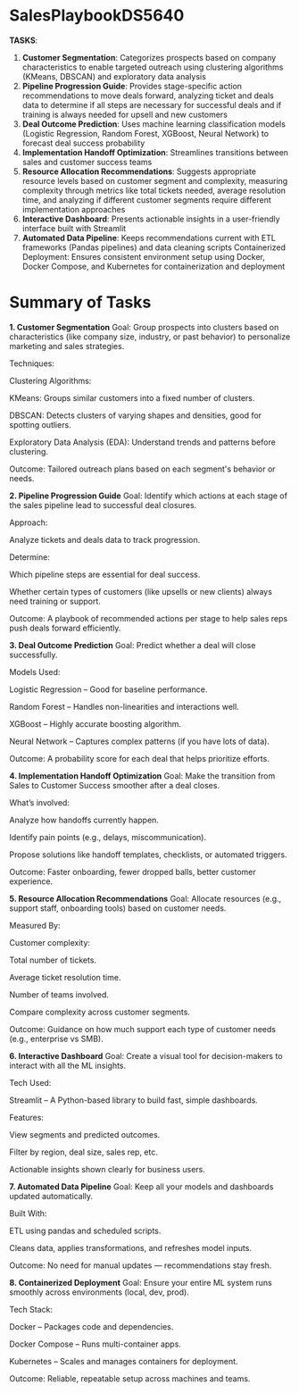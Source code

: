 # SalesPlaybookDS5640
**TASKS**:  
1. **Customer Segmentation**: Categorizes prospects based on company characteristics to enable targeted outreach using clustering algorithms (KMeans, DBSCAN) and exploratory data analysis
2. **Pipeline Progression Guide**: Provides stage-specific action recommendations to move deals forward, analyzing ticket and deals data to determine if all steps are necessary for successful deals and if training is always needed for upsell and new customers
3. **Deal Outcome Prediction**: Uses machine learning classification models (Logistic Regression, Random Forest, XGBoost, Neural Network) to forecast deal success probability
4. **Implementation Handoff Optimization**: Streamlines transitions between sales and customer success teams
5. **Resource Allocation Recommendations**: Suggests appropriate resource levels based on customer segment and complexity, measuring complexity through metrics like total tickets needed, average resolution time, and analyzing if different customer segments require different implementation approaches
6. **Interactive Dashboard**: Presents actionable insights in a user-friendly interface built with Streamlit
7. **Automated Data Pipeline**: Keeps recommendations current with ETL frameworks (Pandas pipelines) and data cleaning scripts
Containerized Deployment: Ensures consistent environment setup using Docker, Docker Compose, and Kubernetes for containerization and deployment



# Summary of Tasks

**1. Customer Segmentation**
Goal: Group prospects into clusters based on characteristics (like company size, industry, or past behavior) to personalize marketing and sales strategies.

Techniques:

Clustering Algorithms:

KMeans: Groups similar customers into a fixed number of clusters.

DBSCAN: Detects clusters of varying shapes and densities, good for spotting outliers.

Exploratory Data Analysis (EDA): Understand trends and patterns before clustering.

Outcome: Tailored outreach plans based on each segment's behavior or needs.



**2. Pipeline Progression Guide**
Goal: Identify which actions at each stage of the sales pipeline lead to successful deal closures.

Approach:

Analyze tickets and deals data to track progression.

Determine:

Which pipeline steps are essential for deal success.

Whether certain types of customers (like upsells or new clients) always need training or support.

Outcome: A playbook of recommended actions per stage to help sales reps push deals forward efficiently.



**3. Deal Outcome Prediction**
Goal: Predict whether a deal will close successfully.

Models Used:

Logistic Regression – Good for baseline performance.

Random Forest – Handles non-linearities and interactions well.

XGBoost – Highly accurate boosting algorithm.

Neural Network – Captures complex patterns (if you have lots of data).

Outcome: A probability score for each deal that helps prioritize efforts.



**4. Implementation Handoff Optimization**
Goal: Make the transition from Sales to Customer Success smoother after a deal closes.

What’s involved:

Analyze how handoffs currently happen.

Identify pain points (e.g., delays, miscommunication).

Propose solutions like handoff templates, checklists, or automated triggers.

Outcome: Faster onboarding, fewer dropped balls, better customer experience.



**5. Resource Allocation Recommendations**
Goal: Allocate resources (e.g., support staff, onboarding tools) based on customer needs.

Measured By:

Customer complexity:

Total number of tickets.

Average ticket resolution time.

Number of teams involved.

Compare complexity across customer segments.

Outcome: Guidance on how much support each type of customer needs (e.g., enterprise vs SMB).



**6. Interactive Dashboard**
Goal: Create a visual tool for decision-makers to interact with all the ML insights.

Tech Used:

Streamlit – A Python-based library to build fast, simple dashboards.

Features:

View segments and predicted outcomes.

Filter by region, deal size, sales rep, etc.

Actionable insights shown clearly for business users.



**7. Automated Data Pipeline**
Goal: Keep all your models and dashboards updated automatically.

Built With:

ETL using pandas and scheduled scripts.

Cleans data, applies transformations, and refreshes model inputs.

Outcome: No need for manual updates — recommendations stay fresh.



**8. Containerized Deployment**
Goal: Ensure your entire ML system runs smoothly across environments (local, dev, prod).

Tech Stack:

Docker – Packages code and dependencies.

Docker Compose – Runs multi-container apps.

Kubernetes – Scales and manages containers for deployment.

Outcome: Reliable, repeatable setup across machines and teams.
